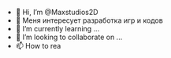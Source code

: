 - 👋 Hi, I’m @Maxstudios2D
- 👀 Меня интересует разработка игр и кодов
- 🌱 I’m currently learning ...
- 💞️ I’m looking to collaborate on ...
- 📫 How to rea

<!---
Maxstudios2D/Maxstudios2D is a ✨ special ✨ repository because its `README.md` (this file) appears on your GitHub profile.
You can click the Preview link to take a look at your changes.
--->
